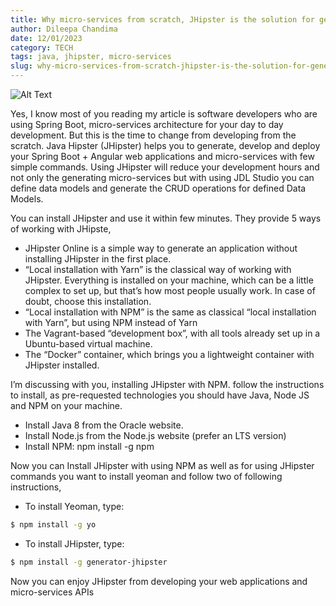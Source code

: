 ```yaml
---
title: Why micro-services from scratch, JHipster is the solution for generate, develop and deploy
author: Dileepa Chandima
date: 12/01/2023
category: TECH
tags: java, jhipster, micro-services
slug: why-micro-services-from-scratch-jhipster-is-the-solution-for-generate-develop-and-deploy
---
```


![Alt Text]({static}/images/jhipster.jpeg)

Yes, I know most of you reading my article is software developers who are using Spring Boot, micro-services architecture for your day to day development. But this is the time to change from developing from the scratch. Java Hipster (JHipster) helps you to generate, develop and deploy your Spring Boot + Angular web applications and micro-services with few simple commands. Using JHipster will reduce your development hours and not only the generating micro-services but with using JDL Studio you can define data models and generate the CRUD operations for defined Data Models.

You can install JHipster and use it within few minutes. They provide 5 ways of working with JHipste,

- JHipster Online is a simple way to generate an application without installing JHipster in the first place.
- “Local installation with Yarn” is the classical way of working with JHipster. Everything is installed on your machine, which can be a little complex to set up, but that’s how most people usually work. In case of doubt, choose this installation.
- “Local installation with NPM” is the same as classical “local installation with Yarn”, but using NPM instead of Yarn
- The Vagrant-based “development box”, with all tools already set up in a Ubuntu-based virtual machine.
- The “Docker” container, which brings you a lightweight container with JHipster installed.

I’m discussing with you, installing JHipster with NPM. follow the instructions to install, as pre-requested technologies you should have Java, Node JS and NPM on your machine.

- Install Java 8 from the Oracle website.
- Install Node.js from the Node.js website (prefer an LTS version)
- Install NPM: npm install -g npm

Now you can Install JHipster with using NPM as well as for using JHipster commands you want to install yeoman and follow two of following instructions,

- To install Yeoman, type:

```sh
$ npm install -g yo
```

- To install JHipster, type:

```sh
$ npm install -g generator-jhipster
```

Now you can enjoy JHipster from developing your web applications and micro-services APIs
